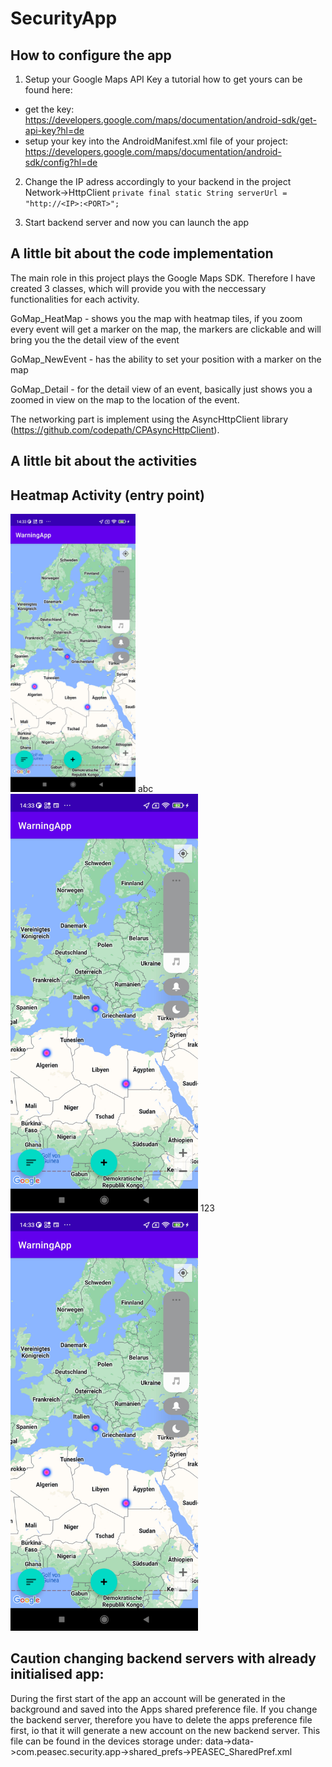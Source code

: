 # SecurityApp
## How to configure the app
1. Setup your Google Maps API Key a tutorial how to get yours can be found here:
  - get the key: <br>
  https://developers.google.com/maps/documentation/android-sdk/get-api-key?hl=de
  - setup your key into the AndroidManifest.xml file of your project: <br>
  https://developers.google.com/maps/documentation/android-sdk/config?hl=de

2. Change the IP adress accordingly to your backend in the project Network->HttpClient
`private final static String serverUrl = "http://<IP>:<PORT>";`

3. Start backend server and now you can launch the app

## A little bit about the code implementation
The main role in this project plays the Google Maps SDK. Therefore I have created 3 classes, which will provide you with the neccessary functionalities for each activity.

GoMap_HeatMap - shows you the map with heatmap tiles, if you zoom every event will get a marker on the map, the markers are clickable and will bring you the the detail view of the event

GoMap_NewEvent - has the ability to set your position with a marker on the map

GoMap_Detail - for the detail view of an event, basically just shows you a zoomed in view on the map to the location of the event.

The networking part is implement using the AsyncHttpClient library (https://github.com/codepath/CPAsyncHttpClient).

## A little bit about the activities
## Heatmap Activity (entry point)
<img src="https://raw.githubusercontent.com/Cult0x7c/PEASEC_Security-App/main/Screenshots/Screenshot_2023-03-29-14-33-12-978_com.peasec.securityapp.jpg" width="200px">
abc
<img src="https://raw.githubusercontent.com/Cult0x7c/PEASEC_Security-App/main/Screenshots/Screenshot_2023-03-29-14-33-12-978_com.peasec.securityapp.jpg" width="300px">
123
<img src="https://raw.githubusercontent.com/Cult0x7c/PEASEC_Security-App/main/Screenshots/Screenshot_2023-03-29-14-33-12-978_com.peasec.securityapp.jpg" width="300px">

## Caution changing backend servers with already initialised app:
During the first start of the app an account will be generated in the background and saved into the Apps shared preference file. If you change the backend server, therefore you have to delete the apps preference file first, io that it will generate a new account on the new backend server. This file can be found in the devices storage under: data->data->com.peasec.security.app->shared_prefs->PEASEC_SharedPref.xml

